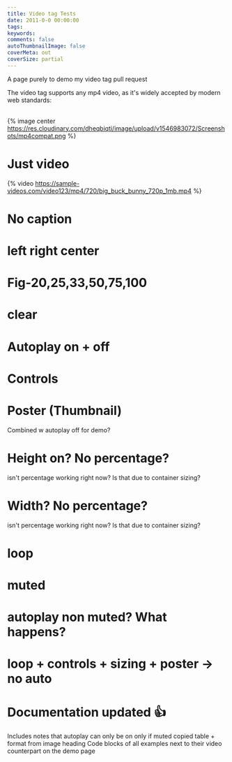 ```yaml
---
title: Video tag Tests
date: 2011-0-0 00:00:00
tags:
keywords:
comments: false
autoThumbnailImage: false
coverMeta: out
coverSize: partial
---
```


A page purely to demo my video tag pull request
</br>
<!-- More -->
The video tag supports any mp4 video, as it's widely accepted by modern web
standards:</br></br>

{% image center https://res.cloudinary.com/dheqbiqti/image/upload/v1546983072/Screenshots/mp4compat.png %}

# Just video

{% video https://sample-videos.com/video123/mp4/720/big_buck_bunny_720p_1mb.mp4 %}

# No caption

# left right center

# Fig-20,25,33,50,75,100

# clear

# Autoplay on + off

# Controls

# Poster (Thumbnail)
Combined w autoplay off for demo?

# Height on? No percentage?
isn't percentage working right now? Is that due to container sizing?

# Width? No percentage?
isn't percentage working right now? Is that due to container sizing?

# loop

# muted

# autoplay non muted? What happens?

# loop + controls + sizing + poster -> no auto

# Documentation updated 👍
Includes notes that autoplay can only be on only if muted
copied table + format from image heading
Code blocks of all examples next to their video counterpart on the demo page